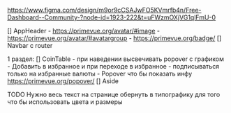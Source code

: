 https://www.figma.com/design/m9or9cCSAJwFO5KVmrfb4n/Free-Dashboard--Community-?node-id=1923-222&t=uFWzmOXjVG1qlFmU-0

[] AppHeader
    - https://primevue.org/avatar/#image
    - https://primevue.org/avatar/#avatargroup
    - https://primevue.org/badge/
[] Navbar c router

1 раздел:
[] CoinTable - при наведении высвечивать popover c графиком
    - Добавить в избранное и при переходе в избранное - подписываться только на избранные валюты
    - Popover что бы показать инфу https://primevue.org/popover/
[] Aside


TODO Нужно весь текст на странице обернуть в типографику для того что бы использовать цвета и размеры